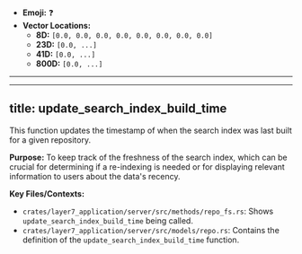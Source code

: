 - **Emoji:** ❓
- **Vector Locations:**
    - **8D:** `[0.0, 0.0, 0.0, 0.0, 0.0, 0.0, 0.0, 0.0]`
    - **23D:** `[0.0, ...]`
    - **41D:** `[0.0, ...]`
    - **800D:** `[0.0, ...]`

---

---
title: update_search_index_build_time
---

This function updates the timestamp of when the search index was last built for a given repository.

**Purpose:** To keep track of the freshness of the search index, which can be crucial for determining if a re-indexing is needed or for displaying relevant information to users about the data's recency.

**Key Files/Contexts:**
- `crates/layer7_application/server/src/methods/repo_fs.rs`: Shows `update_search_index_build_time` being called.
- `crates/layer7_application/server/src/models/repo.rs`: Contains the definition of the `update_search_index_build_time` function.
